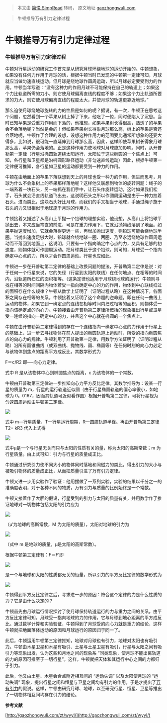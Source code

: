 > 本文由 [简悦 SimpRead](http://ksria.com/simpread/) 转码， 原文地址 [gaozhongwuli.com](http://gaozhongwuli.com/zt/wyyl/480430.html)

> 牛顿推导万有引力定律过程

牛顿推导万有引力定律过程
============

### 牛顿推导万有引力定律过程

牛顿对行星运动的研究工作首先是从研究月球环绕地球的运动开始的。牛顿想象，如果没有任何力作用于月球的话，根据牛顿当时已发现的牛顿第一定律可知，月球就应当做匀速直线运动。但月球是绕地球作圆周运动，所以月球必定要受到力的作用。牛顿当年写道：“没有这种力的作用月球不可能保持在自己的轨道上；如果这个力比轨道所需的力小，则它使月球偏离直线的程度不够；如果这个力比轨道所要求的力大，则它使月球偏离直线的程度太大，并使月球的轨道更靠近地球。”

那么迫使月球绕地球旋转的力的性质是如何的呢？据说，有一次，牛顿正在思考这个问题，忽然看到一个苹果从树上掉了下来，他吃了一惊，同时便陷入了沉思。当时已知苹果是受重力作用而下落的，他推想，如果苹果树长得很高，熟透了的苹果会不会落地呢？当然是会的！但如果苹果树长得象月球那么高，树上的苹果是否还会落地呢，牛顿作了合理的设想，设想这种作用力的范围要比通常所想象的还要大得多，比如说，很可能一直延伸到月球那么高，因此，这样即使苹果树长得象月球那么高，苹果仍会落地的。正是这种作用力使地球对月球施加影响。同时，从开普勒第一定律（行星沿椭圆轨道绕太阳运行，太阳位于这些椭圆的一个焦点上）可知，各行星和卫星都是沿椭圆形路径运动（非匀速直线运动）因此，根据牛顿第一定律便可推知，各行星如卫星的运动都要受到一种力的作用。

牛顿在由地面上的苹果下落联想到天上的月球也受一种力的作用，但进而思考，月球为什么不会象树上的苹果那样落地呢？这样他又联想到物体的旋转问题：绳子的一端系着一块石头，另一端抓在我们手中，让石头作旋转运动，这时如果我们松手，石头就会沿直线轨道飞出去，这说明石头之所以作圆周运动是由于一种力拉着石头。进而类比，这块石头好比月球，而我们的手又相当于地球，手通过绳子施于石头的力又很相似于地球施于月球的作用力。

牛顿接着又描述了从高山上平抛一个铅球的理想实验，他设想，从高山上将铅球平抛出去，本来应当笔直的前进，可是在重力作用下，它就沿抛物线落到了地面。如果平抛速度增加，它就会落得更远一些，再增加抛出速度，则铅球可能会绕地球半圈。当抛出速度足够大时，铅球就会绕地球一圈、两圈、乃至永远绕地球作圆周运动而不落回到地面上，这说明，只要有一个指向确定中心点的力，又具有足够的初速度，则物体就可作圆周运动。把月球类比于这个铅球，则可知，月球受一个指向确定中心点的力，所以才会作圆周运动。行星也应如此。

牛顿进一步在开普勒第二定律的基础上改换问题的提法，开普勒第二定律是说：对于任何一个行星来说，它的矢径（行星到太阳的联线）在任何地点、在相等的时间内，沿轨道所扫过的面积相等。（这条定律也适用于月球绕地球的运行）牛顿则寻找在相等的时间间隔内物体若受一指向确定中心的力的作用，物体到中心联线扫过的面积存在什么规律？牛顿从数学上证明了（证明过程从略）在这种情况下，各面积之间存在相等的关系。牛顿接着又证明了这个命题的逆命题，即在任何一曲线上运动的物体，如果它到一确定点的连线在相等时间内扫过相等的面积，则物体受一指向该确定点的向心力。牛顿接着由开普勒第二定律所概括的现象推出行星或卫星受一连续的指向一确定中心的力，并且这个中心就在椭圆的一个焦点上。

牛顿在由开普勒第二定律得到的存在一个连结指向一确定中心点的力作用于行星上的基础上，进一步去寻找物体在前人提出的椭圆轨道上运动时，所受的指向椭圆焦点的向心力的规律。牛顿利用了开普勒第一定律，用数学方法证明了（证明过程从略）沿所有圆锥曲线（或双曲线、抛物线、圆、椭圆等）在任何时刻的向心力必定与该物体到焦点的距离平方成反比，其数学形式为

F＝c/R2 即──向心力定律。

式中 R 是从该物体中心到椭圆焦点的距离，c 为该物体的一个常数。

牛顿由开普勒第三定律进一步推知向心力平方反比定律。其数学推导为：设某一行星的质量为 m，行星的运行轨道近似圆（由于行星椭圆轨道的偏心率很小，如地球为 0。0167，因而其轨道可近似看作圆）根据开普勒第二定律，可将行星视为匀速圆周运动由牛顿第二定律。

![](http://i.gaozhongwuli.com/wp-content/uploads/2015/12/04.png)

式中 m—行星质量，T—行星运行周期，R—圆周轨道半径。再由开普勒第三定律 T2= kR3 代入上式得

![](http://i.gaozhongwuli.com/wp-content/uploads/2015/12/06.png)

式中μ是一个与行星无关而只与太阳的性质有关的量，称为太阳的高斯常数；m 为行星质量。由上式可知：引力与行星的质量成正比。

牛顿通过研究引力使不同大小的物体同时落地和同磁力的类比，得出引力的大小与被吸引物体的质量成正比，从而把质量引进了万有引力定律。

牛顿又进一步用实验作了验证：他用摆做了一系列实验，实验的结果以千分之一的准确度表明，对于各种不同的物质，万有引力与质量的比例始终是一个常数。

牛顿又接着作了大胆的假设，行星受到的引力与太阳的质量有关，并用数学作了推证地球对一切物体包括太阳的引力应为

![](http://i.gaozhongwuli.com/wp-content/uploads/2015/12/07.png)

（μ′为地球的高斯常数，M 为太阳的质量），太阳对地球的引力为

![](http://i.gaozhongwuli.com/wp-content/uploads/2015/12/08.png)

（式中 m 是地球的质量，μ是太阳的高斯常数）。

根据牛顿第三定律有：F＝F′即

![](http://i.gaozhongwuli.com/wp-content/uploads/2015/12/09.png)

是一个与地球和太阳的性质都无关的恒量，所以引力的平方反比定律的数学形式为

![](http://i.gaozhongwuli.com/wp-content/uploads/2015/12/10.png)

牛顿得到平方反比定律之后，寻求进一步的原因：符合这个定律的力是什么性质的力？它是由什么决定的？

牛顿首先由月球运行情况探讨了使月球保持轨道运行的力与重力之间的关系。由平方反比定律可知，月球受一指向地球的力的作用，它与月球到地心距离的平方成反比。通过数学计算和实验验证，牛顿得到了月球受的向心力就是重力的结论，这样牛顿就把地面落体运动的原因和月球运行的原因归于同一了。

此后，牛顿运用牛顿第三定律推知，地球对月球也有引力，地球对太阳也有吸引力。牛顿由木星卫星和木星有吸引、土星与土星卫星有吸引，行星与太阳之间有吸引力等现象出发，认为这些和月地之间的现象系 “同类现象，使月球不能出离轨道的力的原因可推至于一切行星”。这样，牛顿就把天体和其运行中心之间的力都归于引力。

此后，他又由土星、木星会合点附近相互间的 “运动失调” 以及太阳使月球的 “运动失调” 现象，提出行星之间和恒星与卫星之间均有引力的作用，于是才提出了[万有引力](http://gaozhongwuli.com/zongjie/kaodian/43180.html)的假说。这样，牛顿由研究月球、地球，以至研究行星、恒星、卫星等推出了一切物体相互间均存在引力的结论。

**参考文献**

[http://gaozhongwuli.com/zt/wyyl/](http://gaozhongwuli.com/zt/wyyl/)

[](#)[](# "分享到新浪微博")[](# "分享到微信")[](# "分享到QQ空间")[](# "分享到QQ好友")[](# "分享到豆瓣网")[](# "分享到腾讯微博")